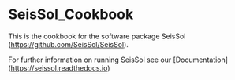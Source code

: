 # SeisSol_Cookbook
This is the cookbook for the software package SeisSol (https://github.com/SeisSol/SeisSol).

For further information on running SeisSol see our [Documentation] (https://seissol.readthedocs.io)
